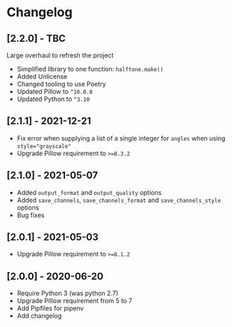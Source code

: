 # Changelog


## [2.2.0] - TBC

Large overhaul to refresh the project

* Simplified library to one function: `halftone.make()`
* Added Unlicense
* Changed tooling to use Poetry
* Updated Pillow to `^10.0.0`
* Updated Python to `^3.10`

## [2.1.1] - 2021-12-21

* Fix error when supplying a list of a single integer for `angles` when using
  `style="grayscale"`
* Upgrade Pillow requirement to `>=8.3.2`

## [2.1.0] - 2021-05-07

* Added `output_format` and `output_quality` options
* Added `save_channels`, `save_channels_format` and `save_channels_style` options
* Bug fixes


## [2.0.1] - 2021-05-03

* Upgrade Pillow requirement to `>=8.1.2`


## [2.0.0] - 2020-06-20

* Require Python 3 (was python 2.7)
* Upgrade Pillow requirement from 5 to 7
* Add Pipfiles for pipenv
* Add changelog
